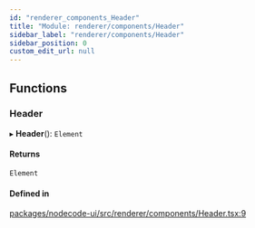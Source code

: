 ```yaml
---
id: "renderer_components_Header"
title: "Module: renderer/components/Header"
sidebar_label: "renderer/components/Header"
sidebar_position: 0
custom_edit_url: null
---
```


## Functions

### Header

▸ **Header**(): `Element`

#### Returns

`Element`

#### Defined in

[packages/nodecode-ui/src/renderer/components/Header.tsx:9](https://github.com/bischoff-m/nodecode/blob/1978ab5/packages/nodecode-ui/src/renderer/components/Header.tsx#L9)
